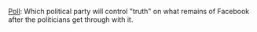 <a href="https://twitter.com/davewiner/status/1191370393745051650">Poll</a>: Which political party will control "truth" on what remains of Facebook after the politicians get through with it.
